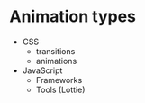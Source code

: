 # Animation types

- CSS
    - transitions
    - animations
- JavaScript
    - Frameworks
    - Tools (Lottie)

